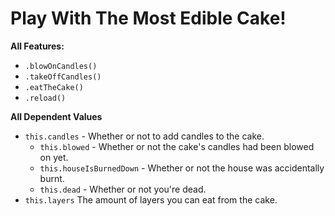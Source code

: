 # Play With The Most Edible Cake!

**All Features:**
* ``.blowOnCandles()``
* ``.takeOffCandles()``
* ``.eatTheCake()``
* ``.reload()``

**All Dependent Values**
* ``this.candles`` - Whether or not to add candles to the cake.
    * ``this.blowed`` - Whether or not the cake's candles had been blowed on yet.
    * ``this.houseIsBurnedDown`` - Whether or not the house was accidentally burnt.
    * ``this.dead`` - Whether or not you're dead.
* ``this.layers`` The amount of layers you can eat from the cake.
